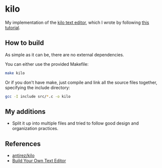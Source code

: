 # kilo

My implementation of the [kilo text editor][1], which I wrote by following
[this tutorial][2].

## How to build

As simple as it can be, there are no external dependencies.

You can either use the provided Makefile:
``` sh
make kilo
```

Or if you don't have make, just compile and link all the source files together,
specifying the include directory:
``` sh
gcc -I include src/*.c -o kilo
```

## My additions
- Split it up into multiple files and tried to follow good design and
organization practices.

## References
- [antirez/kilo][1]
- [Build Your Own Text Editor][2]

[1]: https://github.com/antirez/kilo
[2]: https://viewsourcecode.org/snaptoken/kilo/index.html
